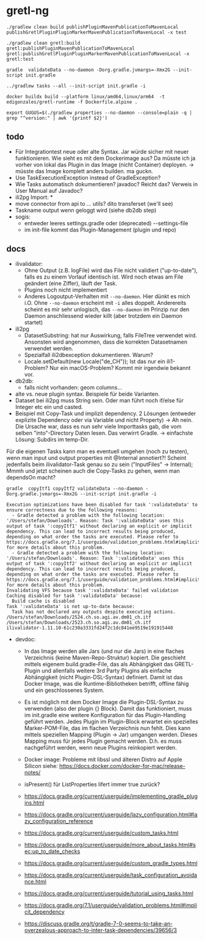 # gretl-ng

```
./gradlew clean build publishPluginMavenPublicationToMavenLocal publishGretlPluginPluginMarkerMavenPublicationToMavenLocal -x test

./gradlew clean gretl:build gretl:publishPluginMavenPublicationToMavenLocal gretl:publishGretlPluginPluginMarkerMavenPublicationToMavenLocal -x gretl:test
```

```
gradle  validateData --no-daemon -Dorg.gradle.jvmargs=-Xmx2G --init-script init.gradle
```

```
../gradlew tasks --all --init-script init.gradle -i
```

```
docker buildx build --platform linux/amd64,linux/arm64  -t edigonzales/gretl-runtime -f Dockerfile.alpine .
```

```
export GUGUS=$(./gradlew properties --no-daemon --console=plain -q | grep "^version:" | awk '{printf $2}')
```

## todo
- Für Integrationtest neue oder alte Syntax. Jar würde sicher mit neuer funktionieren. Wie sieht es mit dem Dockerimage aus? Da müsste ich ja vorher von lokal das Plugin in das Image (nicht Container) deployen. -> müsste das Image komplett anders builden. ma guckn.
- Use TaskExecutionException instead of GradleException?
- Wie Tasks automatisch dokumentieren? javadoc? Reicht das? Verweis in User Manual auf Javadoc?
- ili2pg Import:
  * 
- move connector from api to ... utils? dito transferset (we'll see)
- Taskname output wenn geloggt wird (siehe db2db step)
- sogis: 
  * entweder leeres settings.gradle oder (deprecated) --settings-file
  * im init-file kommt das Plugin-Management (plugin und repo)


## docs
- ilivalidator: 
  * Ohne Output (z.B. logFile) wird das File nicht validiert ("up-to-date"), falls es zu einem Vorlauf identisch ist. Wird noch etwas am File geändert (eine Ziffer), läuft der Task.
  * Plugins noch nicht implementiert
  * Anderes Logoutput-Verhalten mit `--no-daemon`. Hier dünkt es mich i.O. Ohne `--no-daemon` erscheint mit `-i` alles doppelt. Anderereits scheint es mir sehr unlogisch, das `--no-daemon` im Prinzip nur den Daemon anschliessend wieder killt (aber trotzdem ein Daemon startet)
- ili2pg
  * DatasetSubstring: hat nur Auswirkung, falls FileTree verwendet wird. Ansonsten wird angenommen, dass die korrekten Datasetnamen verwendet werden.
  * Spezialfall ili2dbexception dokumentieren. Warum?
  * Locale.setDefault(new Locale("de_CH")); Ist das nur ein ili1-Problem? Nur ein macOS-Problem? Kommt mir irgendwie bekannt vor.
- db2db:
  * falls nicht vorhanden: geom columns...
- alte vs. neue plugin syntax. Beispiele für beide Varianten.
- Dataset bei ili2pg muss String sein. Oder man führt noch if/else für Integer etc ein und casted.
- Beispiel mit Copy-Task und implizit dependency. 2 Lösungen (entweder explizite Dependency oder via Variable und nicht Property) -> Ah nein. Die Ursache war, dass es nun sehr viele Importtasks gab, die vom selben "into"-Directory Daten lesen. Das verwirrt Gradle. -> einfachste Lösung: Subdirs im temp-Dir.

Für die eigenen Tasks kann man es eventuell umgehen (noch zu testen), wenn man input und output properties mit @Internal annotiert?! Scheint jedenfalls beim ilivalidator-Task genau so zu sein ("InputFiles" -> Internal); Mmmh und jetzt scheinen auch die Copy-Tasks zu gehen, wenn man dependsOn macht?

```
gradle  copyItf1 copyItf2 validateData --no-daemon -Dorg.gradle.jvmargs=-Xmx2G --init-script init.gradle -i
```

```
Execution optimizations have been disabled for task ':validateData' to ensure correctness due to the following reasons:
  - Gradle detected a problem with the following location: '/Users/stefan/Downloads'. Reason: Task ':validateData' uses this output of task ':copyItf1' without declaring an explicit or implicit dependency. This can lead to incorrect results being produced, depending on what order the tasks are executed. Please refer to https://docs.gradle.org/7.1/userguide/validation_problems.html#implicit_dependency for more details about this problem.
  - Gradle detected a problem with the following location: '/Users/stefan/Downloads'. Reason: Task ':validateData' uses this output of task ':copyItf2' without declaring an explicit or implicit dependency. This can lead to incorrect results being produced, depending on what order the tasks are executed. Please refer to https://docs.gradle.org/7.1/userguide/validation_problems.html#implicit_dependency for more details about this problem.
Invalidating VFS because task ':validateData' failed validation
Caching disabled for task ':validateData' because:
  Build cache is disabled
Task ':validateData' is not up-to-date because:
  Task has not declared any outputs despite executing actions.
/Users/stefan/Downloads/2524.ch.so.agi.av.dm01_ch.itf
/Users/stefan/Downloads/2523.ch.so.agi.av.dm01_ch.itf
ilivalidator-1.11.10-61c230a3331fd24f2c1dc841ee9519e191915440
```


- devdoc:
  * In das Image werden alle Jars (und nur die Jars) in eine flaches Verzeichnis (keine Maven-Repo-Struktur) kopiert. Die geschieht mittels eigenem build.gradle-File, das als Abhängigkeit das GRETL-Plugin und allenfalls weitere 3rd Party Plugins als einfache Abhängigkeit (nicht Plugin-DSL-Syntax) definiert. Damit ist das Docker Image, was die Runtime-Bibliotheken betrifft, offline fähig und ein geschlossenes System. 
  * Es ist möglich mit dem Docker Image die Plugin-DSL-Syntax zu verwenden (also der plugin {} Block). Damit das funktioniert, muss im init.gradle eine weitere Konfiguration für das Plugin-Handling geführt werden. Jedes Plugin im Plugin-Block erwartet ein spezielles Marker-POM-File, das im flachen Verzeichnis nun fehlt. Dies kann mittels speziellen Mapping (Plugin -> Jar) umgangen werden. Dieses Mapping muss für jedes Plugin gemacht werden. D.h. es muss nachgeführt werden, wenn neue Plugins reinkopiert werden.
  * Docker image: Probleme mit libssl und älteren Distro auf Apple Silicon siehe: https://docs.docker.com/docker-for-mac/release-notes/
  * isPresent() für ListProperties lifert immer true zurück?


  * https://docs.gradle.org/current/userguide/implementing_gradle_plugins.html
  * https://docs.gradle.org/current/userguide/lazy_configuration.html#lazy_configuration_reference
  * https://docs.gradle.org/current/userguide/custom_tasks.html
  * https://docs.gradle.org/current/userguide/more_about_tasks.html#sec:up_to_date_checks
  * https://docs.gradle.org/current/userguide/custom_gradle_types.html
  * https://docs.gradle.org/current/userguide/task_configuration_avoidance.html
  * https://docs.gradle.org/current/userguide/tutorial_using_tasks.html
  * https://docs.gradle.org/7.1/userguide/validation_problems.html#implicit_dependency
  * https://discuss.gradle.org/t/gradle-7-0-seems-to-take-an-overzealous-approach-to-inter-task-dependencies/39656/3
